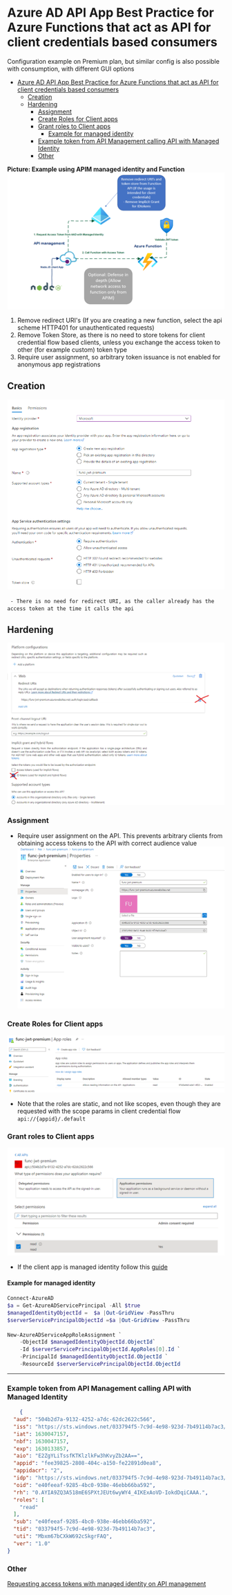 # Azure AD API App Best Practice for Azure Functions that act as API for client credentials based consumers

Configuration example on Premium plan, but similar config is also possible with consumption, with different GUI options 

- [Azure AD API App Best Practice for Azure Functions that act as API for client credentials based consumers](#azure-ad-api-app-best-practice-for-azure-functions-that-act-as-api-for-client-credentials-based-consumers)
  - [Creation](#creation)
  - [Hardening](#hardening)
    - [Assignment](#assignment)
    - [Create Roles for Client apps](#create-roles-for-client-apps)
    - [Grant roles to Client apps](#grant-roles-to-client-apps)
      - [Example for managed identity](#example-for-managed-identity)
    - [Example token from API Management calling API with Managed Identity](#example-token-from-api-management-calling-api-with-managed-identity)
    - [Other](#other)

**Picture: Example using APIM managed identity and Function**
![img](img/apiHardening.png)

1. Remove redirect URI's (If you are creating a new function, select the api scheme HTTP401 for unauthenticated requests)
2. Remove Token Store, as there is no need to store tokens for client credential flow based clients, unless you exchange the access token to other (for example custom) token type
3. Require user assignment, so arbitrary token issuance is not enabled for anonymous app registrations 


## Creation
![img](img/appreg.png)

`` - There is no need for redirect URI, as the caller already has the access token at the time it calls the api``  

## Hardening 
![img](img/hardening.png)

### Assignment 
 - Require user assignment on the API. This prevents arbitrary clients from obtaining access tokens to the API with correct audience value
![img](img/assignment.png)

### Create Roles for Client apps 
![img](img/createRole.png)
- Note that the roles are static, and not like scopes, even though they are requested with the scope params in client credential flow `` api://{appid}/.default``


### Grant roles to Client apps
![img](img/grantRole.png)
- If the client app is managed identity follow this [guide](https://docs.microsoft.com/en-us/azure/active-directory/managed-identities-azure-resources/how-to-assign-app-role-managed-identity-powershell)

#### Example for managed identity
```powershell
Connect-AzureAD
$a = Get-AzureADServicePrincipal -All $true
$managedIdentityObjectId =  $a |Out-GridView -PassThru
$serverServicePrincipalObjectId =$a |Out-GridView -PassThru

New-AzureADServiceAppRoleAssignment `
    -ObjectId $managedIdentityObjectId.ObjectId`
    -Id $serverServicePrincipalObjectId.AppRoles[0].Id `
    -PrincipalId $managedIdentityObjectId.ObjectId `
    -ResourceId $serverServicePrincipalObjectId.ObjectId
``` 

--- 

### Example token from API Management calling API with Managed Identity
```json
    {
  "aud": "504b2d7a-9132-4252-a7dc-62dc2622c566",
  "iss": "https://sts.windows.net/033794f5-7c9d-4e98-923d-7b49114b7ac3/",
  "iat": 1630047157,
  "nbf": 1630047157,
  "exp": 1630133857,
  "aio": "E2ZgYLiTssfKTKlzlkFw3hKvyZb2AA==",
  "appid": "fee39825-2808-404c-a150-fe22891d0ea8",
  "appidacr": "2",
  "idp": "https://sts.windows.net/033794f5-7c9d-4e98-923d-7b49114b7ac3/",
  "oid": "e40feeaf-9285-4bc0-938e-46ebb66ba592",
  "rh": "0.AYIA9ZQ3A518mE6SPXtJEUt6wyWY4_4IKExAoVD-IokdDqiCAAA.",
  "roles": [
    "read"
  ],
  "sub": "e40feeaf-9285-4bc0-938e-46ebb66ba592",
  "tid": "033794f5-7c9d-4e98-923d-7b49114b7ac3",
  "uti": "Mbxm67bCXkW692cSkgrFAQ",
  "ver": "1.0"
}
```

### Other 
[Requesting access tokens with managed identity on API management ](https://securecloud.blog/2021/02/11/azure-api-management-call-azure-functions-with-managed-identity/)
